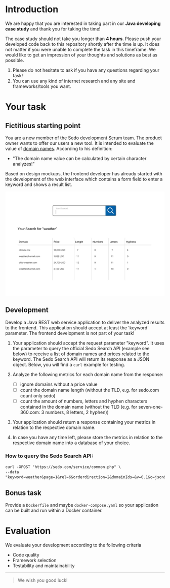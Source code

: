 # Introduction

We are happy that you are interested in taking part in our **Java developing case study** and thank you for taking the time!

The case study should not take you longer than **4 hours**. Please push your developed code back to this repository shortly after the time is up. It does not matter if you were unable to complete the task in this timeframe. We would like to get an impression of your thoughts and solutions as best as possible.

1.	Please do not hesitate to ask if you have any questions regarding your task!
2.	You can use any kind of internet research and any site and frameworks/tools you want.


# Your task

## Fictitious starting point

You are a new member of the Sedo development Scrum team. The product owner wants to offer our users a new tool. It is intended to evaluate the value of [domain names](https://en.wikipedia.org/wiki/Domain_name). According to his definition:
- "The domain name value can be calculated by certain character analyzes!"

Based on design mockups, the frontend developer has already started with the development of the web interface which contains a form field to enter a keyword and shows a result list.

![Frontend Mockup](search-frontend.png "Frontend Mockup")


## Development

Develop a Java REST web service application to deliver the analyzed results to the frontend. This application should accept at least the 'keyword' parameter. The frontend development is not part of your task!


1.  Your application should accept the request parameter "keyword". It uses the parameter to query the official Sedo Search API (example see below) to receive a list of domain names and prices related to the keyword. The Sedo Search API will return its response as a JSON object. Below, you will find a `curl` example for testing.

2.  Analyze the following metrics for each domain name from the response:

    * [ ] ignore domains without a price value
    * [ ] count the domain name length
    (without the TLD, e.g. for sedo.com count only sedo)
    * [ ] count the amount of numbers, letters and hyphen characters contained in the domain name
    (without the TLD (e.g. for seven-one-360.com: 3 numbers, 8 letters, 2 hyphen))

3.  Your application should return a response containing your metrics in relation to the respective domain name.

4.  In case you have any time left, please store the metrics in relation to the respective domain name into a database of your choice.

### How to query the Sedo Search API:

```
curl -XPOST "https://sedo.com/service/common.php" \
--data "keyword=weather&page=1&rel=6&orderdirection=2&domainIds=&v=0.1&o=json&m=search&f=requestSearch&pagesize=50"
```

## Bonus task

Provide a `Dockerfile` and maybe `docker-compose.yaml` so your application can be built and run within a Docker container.


# Evaluation 

We evaluate your development according to the following criteria

-  Code quality
-  Framework selection
-  Testability and maintainability


---

> We wish you good luck!